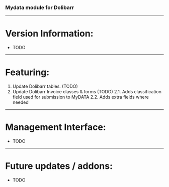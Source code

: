 ### Mydata module for Dolibarr
______________________________
# Version Information:
* TODO
______________________________
# Featuring:
1. Update Dolibarr tables. (TODO)
2. Update Dolibarr Invoice classes & forms (TODO)
  2.1. Adds classification field used for submission to MyDATA
  2.2. Adds extra fields where needed
______________________________
# Management Interface:
* TODO
______________________________
# Future updates / addons:
* TODO
